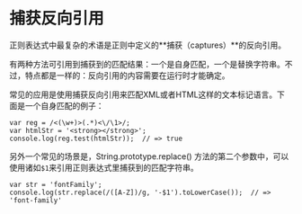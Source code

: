 # 捕获反向引用

正则表达式中最复杂的术语是正则中定义的**捕获（captures）**的反向引用。

有两种方法可引用到捕获到的匹配结果：一个是自身匹配，一个是替换字符串。不过，特点都是一样的：反向引用的内容需要在运行时才能确定。

常见的应用是使用捕获反向引用来匹配XML或者HTML这样的文本标记语言。下面是一个自身匹配的例子：

```
var reg = /<(\w+)>(.*)<\/\1>/;
var htmlStr = '<strong></strong>';
console.log(reg.test(htmlStr));  // => true
```

另外一个常见的场景是，String.prototype.replace() 方法的第二个参数中，可以使用诸如`$1`来引用正则表达式里捕获到的匹配字符串。

```
var str = 'fontFamily';
console.log(str.replace(/([A-Z])/g, '-$1').toLowerCase());  // => 'font-family'
```
